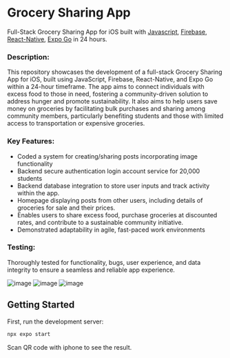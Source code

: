 # Grocery Sharing App

Full-Stack Grocery Sharing App for iOS built with [Javascript](https://www.javascript.com/), [Firebase](https://firebase.google.com/), [React-Native](https://reactnative.dev/), [Expo Go](https://expo.dev/go) in 24 hours. 

### Description:
This repository showcases the development of a full-stack Grocery Sharing App for iOS, built using JavaScript, Firebase, React-Native, and Expo Go within a 24-hour timeframe. The app aims to connect individuals with excess food to those in need, fostering a community-driven solution to address hunger and promote sustainability. It also aims to help users save money on groceries by facilitating bulk purchases and sharing among community members, particularly benefiting students and those with limited access to transportation or expensive groceries.

### Key Features:
- Coded a system for creating/sharing posts incorporating image functionality
- Backend secure authentication login account service for 20,000 students
- Backend database integration to store user inputs and track activity within the app.
- Homepage displaying posts from other users, including details of groceries for sale and their prices.
- Enables users to share excess food, purchase groceries at discounted rates, and contribute to a sustainable community initiative.
- Demonstrated adaptability in agile, fast-paced work environments

### Testing:
Thoroughly tested for functionality, bugs, user experience, and data integrity to ensure a seamless and reliable app experience.

![image](https://github.com/yuji-sakaguchi/gro-share/assets/92128100/938875b4-0a2c-44c7-84c2-4d11f9bee030)
![image](https://github.com/yuji-sakaguchi/gro-share/assets/92128100/f576a98e-240d-470f-80bc-aba625deeda5)
![image](https://github.com/yuji-sakaguchi/gro-share/assets/92128100/97adf52e-2a4e-4895-bccb-260ecccec10c)

## Getting Started

First, run the development server:

```bash
npx expo start
```

Scan QR code with iphone to see the result.

<!--
- [Next.js Documentation](https://nextjs.org/docs) - learn about Next.js features and API.
- [Learn Next.js](https://nextjs.org/learn) - an interactive Next.js tutorial.
-->
